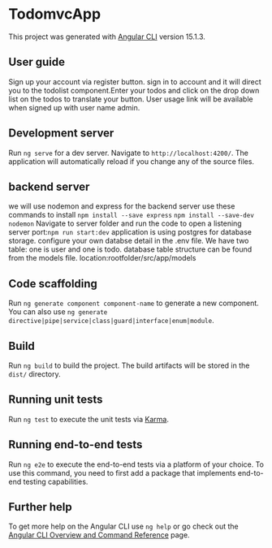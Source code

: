 # TodomvcApp

This project was generated with [Angular CLI](https://github.com/angular/angular-cli) version 15.1.3.


## User guide

Sign up your account via register button. sign in to account and it will direct you to the todolist component.Enter your todos and click on the drop down list on the todos to translate your button. User usage link will be available when signed up with user name admin.

## Development server

Run `ng serve` for a dev server. Navigate to `http://localhost:4200/`. The application will automatically reload if you change any of the source files.

## backend server
we will use nodemon and express for the backend server
use these commands to install
`npm install --save express`
`npm install --save-dev nodemon`
Navigate to server folder and run the code to open a listening server port:`npm run start:dev` 
application is using postgres for database storage. configure your own databse detail in the .env file.
We have two table: one is user and one is todo.
database table structure can be found from the models file. location:rootfolder/src/app/models

## Code scaffolding

Run `ng generate component component-name` to generate a new component. You can also use `ng generate directive|pipe|service|class|guard|interface|enum|module`.

## Build

Run `ng build` to build the project. The build artifacts will be stored in the `dist/` directory.

## Running unit tests

Run `ng test` to execute the unit tests via [Karma](https://karma-runner.github.io).

## Running end-to-end tests

Run `ng e2e` to execute the end-to-end tests via a platform of your choice. To use this command, you need to first add a package that implements end-to-end testing capabilities.

## Further help

To get more help on the Angular CLI use `ng help` or go check out the [Angular CLI Overview and Command Reference](https://angular.io/cli) page.

